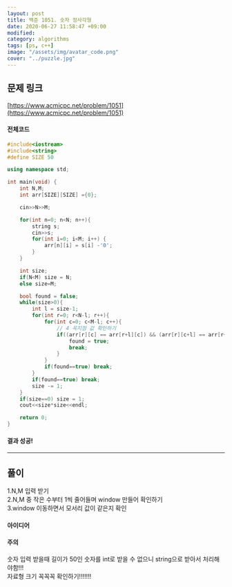 ```yaml
---
layout: post
title: 백준 1051. 숫자 정사각형
date: 2020-06-27 11:58:47 +09:00
modified: 
category: algorithms
tags: [ps, c++]
image: "/assets/img/avatar_code.png"
cover: "../puzzle.jpg"
---
```


## 문제 링크<br>
 [https://www.acmicpc.net/problem/1051](https://www.acmicpc.net/problem/1051)<br>

#### 전체코드<br>
```cpp
#include<iostream>
#include<string>
#define SIZE 50

using namespace std;

int main(void) {
    int N,M;
    int arr[SIZE][SIZE] ={0};

    cin>>N>>M;

    for(int n=0; n<N; n++){
        string s;
        cin>>s;
        for(int i=0; i<M; i++) {
            arr[n][i] = s[i] -'0';
        }
    }

    int size;
    if(N<M) size = N;
    else size=M;

    bool found = false;
    while(size>0){
        int l = size-1;
        for(int r=0; r<N-l; r++){
            for(int c=0; c<M-l; c++){
                // 4 꼭지점 값 확인하기
                if((arr[r][c] == arr[r+l][c]) && (arr[r][c+l] == arr[r+l][c+l]) && (arr[r][c] == arr[r+l][c+l])) {
                    found = true;
                    break;
                }
            }
            if(found==true) break;
        }
        if(found==true) break;
        size -= 1;
    }
    if(size==0) size = 1;
    cout<<size*size<<endl;

    return 0;
}
```

#### 결과 성공!<br>

---

## 풀이<br>
1.N,M 입력 받기  
2.N,M 중 작은 수부터 1씩 줄어들며 window 만들어 확인하기  
3.window 이동하면서 모서리 값이 같은지 확인   

#### 아이디어 <br>


#### 주의 <br> 
숫자 입력 받을때 길이가 50인 숫자를 int로 받을 수 없으니 string으로 받아서 처리해야함!!!  
자료형 크기 꼭꼭꼭 확인하기!!!!!!!
